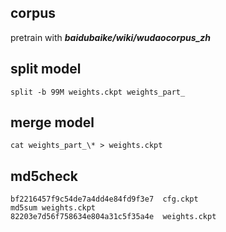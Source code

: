 ## corpus 
pretrain with ***baidubaike/wiki/wudaocorpus_zh***
## split model  
`split -b 99M weights.ckpt weights_part_`
## merge model 
`cat weights_part_\* > weights.ckpt`
## md5check  
```md5sum cfg.ckpt    
bf2216457f9c54de7a4dd4e84fd9f3e7  cfg.ckpt  
md5sum weights.ckpt  
82203e7d56f758634e804a31c5f35a4e  weights.ckpt  
```

